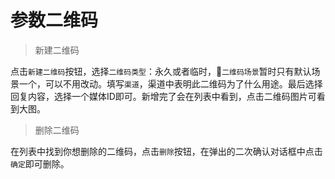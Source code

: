# 参数二维码

> 新建二维码

点击`新建二维码`按钮，选择`二维码类型`：永久或者临时，`二维码场景`暂时只有默认场景一个，可以不用改动。填写`渠道`，渠道中表明此二维码为了什么用途。最后选择回复内容，选择一个媒体ID即可。新增完了会在列表中看到，点击二维码图片可看到大图。

> 删除二维码

在列表中找到你想删除的二维码，点击`删除`按钮，在弹出的二次确认对话框中点击`确定`即可删除。

